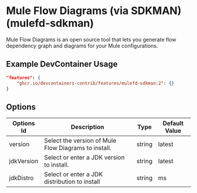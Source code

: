 
# Mule Flow Diagrams (via SDKMAN) (mulefd-sdkman)

Mule Flow Diagrams is an open source tool that lets you generate flow dependency
graph and diagrams for your Mule configurations.

## Example DevContainer Usage

```json
"features": {
    "ghcr.io/devcontainers-contrib/features/mulefd-sdkman:2": {}
}
```

## Options

| Options Id | Description | Type | Default Value |
|-----|-----|-----|-----|
| version | Select the version of Mule Flow Diagrams to install. | string | latest |
| jdkVersion | Select or enter a JDK version to install. | string | latest |
| jdkDistro | Select or enter a JDK distribution to install | string | ms |


